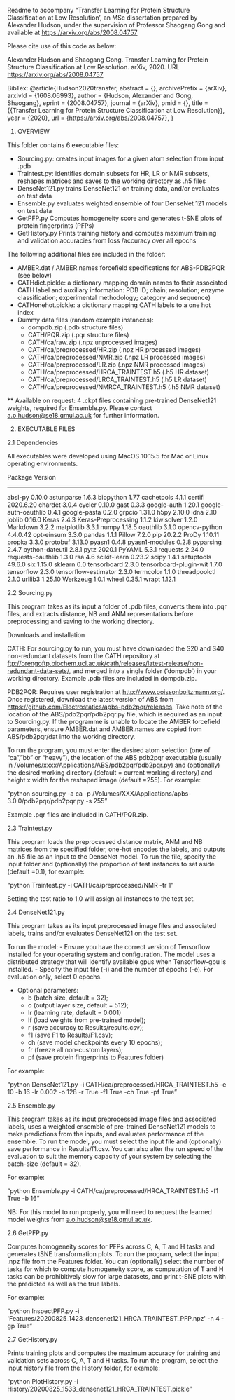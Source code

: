 Readme to accompany “Transfer Learning for Protein Structure Classification at Low Resolution’, an MSc dissertation prepared by Alexander Hudson, under the supervision of Professor Shaogang Gong and available at https://arxiv.org/abs/2008.04757

Please cite use of this code as below:

Alexander Hudson and Shaogang Gong. Transfer Learning for Protein Structure Classification at Low Resolution. arXiv, 2020. URL https://arxiv.org/abs/2008.04757

BibTex:
@article{Hudson2020transfer,
abstract = {},
archivePrefix = {arXiv},
arxivId = {1608.06993},
author = {Hudson, Alexander and Gong, Shaogang},
eprint = {2008.04757},
journal = {arXiv},
pmid = {},
title = {{Transfer Learning for Protein Structure Classification at Low Resolution}},
year = {2020},
url = {https://arxiv.org/abs/2008.04757},
}

1. OVERVIEW

This folder contains 6 executable files:
- Sourcing.py: creates input images for a given atom selection from input .pdb
- Traintest.py: identifies domain subsets for HR, LR or NMR subsets, reshapes matrices and saves to the working directory as .h5 files
- DenseNet121.py trains DenseNet121 on training data, and/or evaluates on test data
- Ensemble.py evaluates weighted ensemble of four DenseNet 121 models on test data
- GetPFP.py Computes homogeneity score and generates t-SNE plots of protein fingerprints (PFPs)
- GetHistory.py Prints training history and computes maximum training and validation accuracies from loss /accuracy over all epochs

The following additional files are included in the folder:
- AMBER.dat / AMBER.names forcefield specifications for ABS-PDB2PQR (see below)
- CATHdict.pickle: a dictionary mapping domain names to their associated CATH label and auxiliary information: PDB ID; chain; resolution; enzyme classification; experimental methodology; category and sequence)
- CATHonehot.pickle: a dictionary mapping CATH labels to a one hot index
- Dummy data files (random example instances):
	-	dompdb.zip (.pdb structure files)
	-	CATH/PQR.zip (.pqr structure files)
	- 	CATH/ca/raw.zip (.npz unprocessed images)
	-	CATH/ca/preprocessed/HR.zip (.npz HR processed images)
	-	CATH/ca/preprocessed/NMR.zip (.npz LR processed images)
	-	CATH/ca/preprocessed/LR.zip (.npz NMR processed images)
	- 	CATH/ca/preprocessed/HRCA_TRAINTEST.h5 (.h5 HR dataset)
	- 	CATH/ca/preprocessed/LRCA_TRAINTEST.h5 (.h5 LR dataset)
	- 	CATH/ca/preprocessed/NMRCA_TRAINTEST.h5 (.h5 NMR dataset)

** Available on request: 4 .ckpt files containing pre-trained DenseNet121 weights, required for Ensemble.py. Please contact a.o.hudson@se18.qmul.ac.uk for further information.

2. EXECUTABLE FILES

2.1 Dependencies

All executables were developed using MacOS 10.15.5 for Mac or Linux operating environments.

Package                Version
---------------------- ---------
absl-py                0.10.0
astunparse             1.6.3
biopython              1.77
cachetools             4.1.1
certifi                2020.6.20
chardet                3.0.4
cycler                 0.10.0
gast                   0.3.3
google-auth            1.20.1
google-auth-oauthlib   0.4.1
google-pasta           0.2.0
grpcio                 1.31.0
h5py                   2.10.0
idna                   2.10
joblib                 0.16.0
Keras                  2.4.3
Keras-Preprocessing    1.1.2
kiwisolver             1.2.0
Markdown               3.2.2
matplotlib             3.3.1
numpy                  1.18.5
oauthlib               3.1.0
opencv-python          4.4.0.42
opt-einsum             3.3.0
pandas                 1.1.1
Pillow                 7.2.0
pip                    20.2.2
ProDy                  1.10.11
propka                 3.3.0
protobuf               3.13.0
pyasn1                 0.4.8
pyasn1-modules         0.2.8
pyparsing              2.4.7
python-dateutil        2.8.1
pytz                   2020.1
PyYAML                 5.3.1
requests               2.24.0
requests-oauthlib      1.3.0
rsa                    4.6
scikit-learn           0.23.2
scipy                  1.4.1
setuptools             49.6.0
six                    1.15.0
sklearn                0.0
tensorboard            2.3.0
tensorboard-plugin-wit 1.7.0
tensorflow             2.3.0
tensorflow-estimator   2.3.0
termcolor              1.1.0
threadpoolctl          2.1.0
urllib3                1.25.10
Werkzeug               1.0.1
wheel                  0.35.1
wrapt                  1.12.1

2.2 Sourcing.py

This program takes as its input a folder of .pdb files, converts them into .pqr files, and extracts distance, NB and ANM representations before preprocessing and saving to the working directory.

Downloads and installation

CATH: For sourcing.py to run, you must have downloaded the S20 and S40 non-redundant datasets from the CATH repository at ftp://orengoftp.biochem.ucl.ac.uk/cath/releases/latest-release/non-redundant-data-sets/, and merged into a single folder (‘dompdb’) in your working directory. Example .pdb files are included in dompdb.zip.

PDB2PQR: Requires user registration at http://www.poissonboltzmann.org/. Once registered, download the latest version of ABS from https://github.com/Electrostatics/apbs-pdb2pqr/releases. Take note of the location of the ABS/pdb2pqr/pdb2pqr.py file, which is required as an input to Sourcing.py. If the programme is unable to locate the AMBER forcefield parameters, ensure AMBER.dat and AMBER.names are copied from ABS/pdb2pqr/dat into the working directory.

To run the program, you must enter the desired atom selection (one of “ca”,”bb” or “heavy”), the location of the ABS pdb2pqr executable (usually in /Volumes/xxxx/Applications/ABS/pdb2pqr/pdb2pqr.py) and (optionally) the desired working directory (default = current working directory) and height x width for the reshaped image (default =255). For example: 

“python sourcing.py -a ca -p /Volumes/XXX/Applications/apbs-3.0.0/pdb2pqr/pdb2pqr.py -s 255”

Example .pqr files are included in CATH/PQR.zip.

2.3 Traintest.py

This program loads the preprocessed distance matrix, ANM and NB matrices from the specified folder, one-hot encodes the labels, and outputs an .h5 file as an input to the DenseNet model. 
To run the file, specify the input folder and (optionally) the proportion of test instances to set aside (default =0.1), for example:

“python Traintest.py -i CATH/ca/preprocessed/NMR -tr 1”

Setting the test ratio to 1.0 will assign all instances to the test set. 

2.4 DenseNet121.py

This program takes as its input preprocessed image files and associated labels, trains and/or evaluates DenseNet121 on the test set. 

To run the model:
	- Ensure you have the correct version of Tensorflow installed for your operating system and configuration. The model uses a distributed strategy that will identify available gpus when Tensorflow-gpu is installed.
	- Specify the input file (-i) and the number of epochs (-e). For evaluation only, select 0 epochs. 

- Optional parameters: 
	- b (batch size, default = 32); 
	- o (output layer size, default = 512); 
	- lr (learning rate, default = 0.001)
	- lf (load weights from pre-trained model); 
	- r (save accuracy to Results/results.csv); 
	- f1 (save F1 to Results/F1.csv); 
	- ch (save model checkpoints every 10 epochs);
	- fr (freeze all non-custom layers);
	- pf (save protein fingerprints to Features folder)

For example:

“python DenseNet121.py -i CATH/ca/preprocessed/HRCA_TRAINTEST.h5 -e 10 -b 16 -lr 0.002 -o 128 -r True -f1 True -ch True -pf True”

2.5 Ensemble.py

This program takes as its input preprocessed image files and associated labels, uses a weighted ensemble of pre-trained DenseNet121 models to make predictions from the inputs, and evaluates performance of the ensemble.
To run the model, you must select the input file and (optionally) save performance in Results/f1.csv. You can also alter the run speed of the evaluation to suit the memory capacity of your system by selecting the batch-size (default = 32). 

For example:

“python Ensemble.py -i CATH/ca/preprocessed/HRCA_TRAINTEST.h5 -f1 True -b 16”

NB: For this model to run properly, you will need to request the learned model weights from a.o.hudson@se18.qmul.ac.uk.

2.6 GetPFP.py

Computes homogeneity scores for PFPs across C, A, T and H tasks and generates tSNE transformation plots.
To run the program, select the input .npz file from the Features folder. You can (optionally) select the number of tasks for which to compute homogeneity score, as computation of T and H tasks can be prohibitively slow for large datasets, and print t-SNE plots with the predicted as well as the true labels. 

For example:

“python InspectPFP.py -i  'Features/20200825_1423_densenet121_HRCA_TRAINTEST_PFP.npz' -n 4 -gp True”

2.7 GetHistory.py

Prints training plots and computes the maximum accuracy for training and validation sets across C, A, T and H tasks.
To run the program, select the input history file from the History folder, for example:

“python PlotHistory.py  -i History/20200825_1533_densenet121_HRCA_TRAINTEST.pickle”
	















